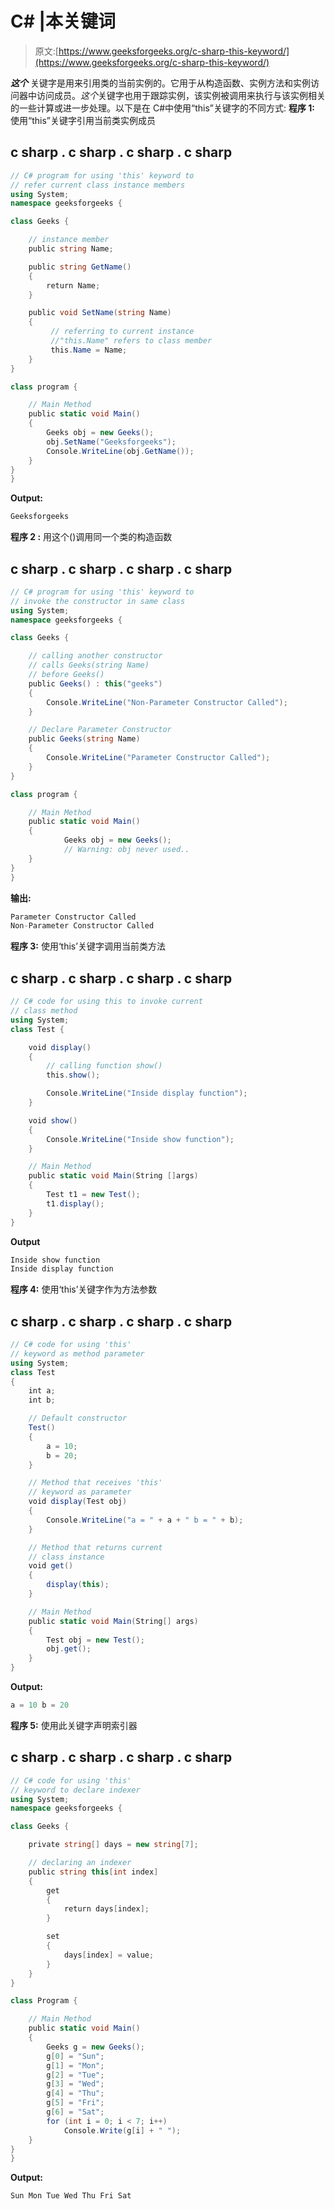 # C# |本关键词

> 原文:[https://www.geeksforgeeks.org/c-sharp-this-keyword/](https://www.geeksforgeeks.org/c-sharp-this-keyword/)

***这个*** 关键字是用来引用类的当前实例的。它用于从构造函数、实例方法和实例访问器中访问成员。*这个*关键字也用于跟踪实例，该实例被调用来执行与该实例相关的一些计算或进一步处理。以下是在 C#中使用“this”关键字的不同方式:
**程序 1:** 使用“this”关键字引用当前类实例成员

## c sharp . c sharp . c sharp . c sharp

```cs
// C# program for using 'this' keyword to
// refer current class instance members
using System;
namespace geeksforgeeks {

class Geeks {

    // instance member
    public string Name;

    public string GetName()
    {
        return Name;
    }

    public void SetName(string Name)
    {
         // referring to current instance
         //"this.Name" refers to class member
         this.Name = Name;
    }
}

class program {

    // Main Method
    public static void Main()
    {
        Geeks obj = new Geeks();
        obj.SetName("Geeksforgeeks");
        Console.WriteLine(obj.GetName());
    }
}
}
```

**Output:** 

```cs
Geeksforgeeks
```

**程序 2 :** 用这个()调用同一个类的构造函数

## c sharp . c sharp . c sharp . c sharp

```cs
// C# program for using 'this' keyword to
// invoke the constructor in same class
using System;
namespace geeksforgeeks {

class Geeks {

    // calling another constructor
    // calls Geeks(string Name)
    // before Geeks()
    public Geeks() : this("geeks")
    {
        Console.WriteLine("Non-Parameter Constructor Called");
    }

    // Declare Parameter Constructor
    public Geeks(string Name)
    {
        Console.WriteLine("Parameter Constructor Called");
    }
}

class program {

    // Main Method
    public static void Main()
    {
            Geeks obj = new Geeks();
            // Warning: obj never used..
    }
}
}
```

**输出:**

```cs
Parameter Constructor Called
Non-Parameter Constructor Called
```

**程序 3:** 使用‘this’关键字调用当前类方法

## c sharp . c sharp . c sharp . c sharp

```cs
// C# code for using this to invoke current
// class method
using System;
class Test {

    void display()
    {
        // calling function show()
        this.show();

        Console.WriteLine("Inside display function");
    }

    void show()
    {
        Console.WriteLine("Inside show function");
    }

    // Main Method
    public static void Main(String []args)
    {
        Test t1 = new Test();
        t1.display();
    }
}
```

**Output**

```cs
Inside show function
Inside display function
```

**程序 4:** 使用‘this’关键字作为方法参数

## c sharp . c sharp . c sharp . c sharp

```cs
// C# code for using 'this'
// keyword as method parameter
using System;
class Test
{
    int a;
    int b;

    // Default constructor
    Test()
    {
        a = 10;
        b = 20;
    }

    // Method that receives 'this'
    // keyword as parameter
    void display(Test obj)
    {
        Console.WriteLine("a = " + a + " b = " + b);
    }

    // Method that returns current
    // class instance
    void get()
    {
        display(this);
    }

    // Main Method
    public static void Main(String[] args)
    {
        Test obj = new Test();
        obj.get();
    }
}
```

**Output:** 

```cs
a = 10 b = 20
```

**程序 5:** 使用此关键字声明索引器

## c sharp . c sharp . c sharp . c sharp

```cs
// C# code for using 'this'
// keyword to declare indexer
using System;
namespace geeksforgeeks {

class Geeks {

    private string[] days = new string[7];

    // declaring an indexer
    public string this[int index]
    {
        get
        {
            return days[index];
        }

        set
        {
            days[index] = value;
        }
    }
}

class Program {

    // Main Method
    public static void Main()
    {
        Geeks g = new Geeks();
        g[0] = "Sun";
        g[1] = "Mon";
        g[2] = "Tue";
        g[3] = "Wed";
        g[4] = "Thu";
        g[5] = "Fri";
        g[6] = "Sat";
        for (int i = 0; i < 7; i++)
            Console.Write(g[i] + " ");
    }
}
}
```

**Output:** 

```cs
Sun Mon Tue Wed Thu Fri Sat
```